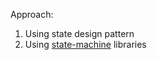 Approach:
1. Using state design pattern
2. Using [state-machine](https://github.com/Tinder/StateMachine) libraries 
